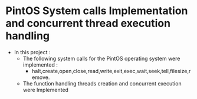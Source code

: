 # PintOS System calls Implementation and concurrent thread execution handling
- In this project :
	- The following system calls for the PintOS operating system were implemented :
		- halt,create,open,close,read,write,exit,exec,wait,seek,tell,filesize,remove.  
	- The function handling threads creation and concurrent execution were Implemented
